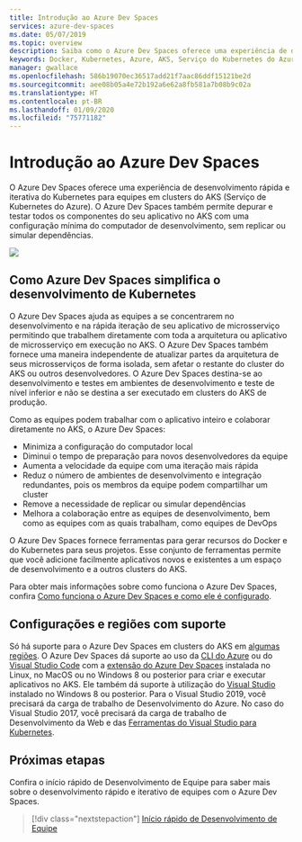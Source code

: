 ```yaml
---
title: Introdução ao Azure Dev Spaces
services: azure-dev-spaces
ms.date: 05/07/2019
ms.topic: overview
description: Saiba como o Azure Dev Spaces oferece uma experiência de desenvolvimento rápida e iterativa do Kubernetes para equipes em clusters do Serviço de Kubernetes do Azure
keywords: Docker, Kubernetes, Azure, AKS, Serviço do Kubernetes do Azure, contêineres, kubectl, k8s
manager: gwallace
ms.openlocfilehash: 586b19070ec36517add21f7aac86ddf15121be2d
ms.sourcegitcommit: aee08b05a4e72b192a6e62a8fb581a7b08b9c02a
ms.translationtype: HT
ms.contentlocale: pt-BR
ms.lasthandoff: 01/09/2020
ms.locfileid: "75771182"
---
```

# <a name="introduction-to-azure-dev-spaces"></a>Introdução ao Azure Dev Spaces

O Azure Dev Spaces oferece uma experiência de desenvolvimento rápida e iterativa do Kubernetes para equipes em clusters do AKS (Serviço de Kubernetes do Azure). O Azure Dev Spaces também permite depurar e testar todos os componentes do seu aplicativo no AKS com uma configuração mínima do computador de desenvolvimento, sem replicar ou simular dependências.

![](media/azure-dev-spaces/collaborate-graphic.gif)

## <a name="how-azure-dev-spaces-simplifies-kubernetes-development"></a>Como Azure Dev Spaces simplifica o desenvolvimento de Kubernetes

O Azure Dev Spaces ajuda as equipes a se concentrarem no desenvolvimento e na rápida iteração de seu aplicativo de microsserviço permitindo que trabalhem diretamente com toda a arquitetura ou aplicativo de microsserviço em execução no AKS. O Azure Dev Spaces também fornece uma maneira independente de atualizar partes da arquitetura de seus microsserviços de forma isolada, sem afetar o restante do cluster do AKS ou outros desenvolvedores. O Azure Dev Spaces destina-se ao desenvolvimento e testes em ambientes de desenvolvimento e teste de nível inferior e não se destina a ser executado em clusters do AKS de produção.

Como as equipes podem trabalhar com o aplicativo inteiro e colaborar diretamente no AKS, o Azure Dev Spaces:

* Minimiza a configuração do computador local
* Diminui o tempo de preparação para novos desenvolvedores da equipe
* Aumenta a velocidade da equipe com uma iteração mais rápida
* Reduz o número de ambientes de desenvolvimento e integração redundantes, pois os membros da equipe podem compartilhar um cluster
* Remove a necessidade de replicar ou simular dependências
* Melhora a colaboração entre as equipes de desenvolvimento, bem como as equipes com as quais trabalham, como equipes de DevOps

O Azure Dev Spaces fornece ferramentas para gerar recursos do Docker e do Kubernetes para seus projetos. Esse conjunto de ferramentas permite que você adicione facilmente aplicativos novos e existentes a um espaço de desenvolvimento e a outros clusters do AKS.

Para obter mais informações sobre como funciona o Azure Dev Spaces, confira [Como funciona o Azure Dev Spaces e como ele é configurado][how-dev-spaces-works].

## <a name="supported-regions-and-configurations"></a>Configurações e regiões com suporte

Só há suporte para o Azure Dev Spaces em clusters do AKS em [algumas regiões][supported-regions]. O Azure Dev Spaces dá suporte ao uso da [CLI do Azure](/cli/azure/install-azure-cli?view=azure-cli-latest) ou do [Visual Studio Code](https://code.visualstudio.com/download) com a [extensão do Azure Dev Spaces](https://marketplace.visualstudio.com/items?itemName=azuredevspaces.azds) instalada no Linux, no MacOS ou no Windows 8 ou posterior para criar e executar aplicativos no AKS. Ele também dá suporte à utilização do [Visual Studio](https://aka.ms/vsdownload?utm_source=mscom&utm_campaign=msdocs) instalado no Windows 8 ou posterior. Para o Visual Studio 2019, você precisará da carga de trabalho de Desenvolvimento do Azure. No caso do Visual Studio 2017, você precisará da carga de trabalho de Desenvolvimento da Web e das [Ferramentas do Visual Studio para Kubernetes](https://aka.ms/get-vsk8stools).

## <a name="next-steps"></a>Próximas etapas

Confira o início rápido de Desenvolvimento de Equipe para saber mais sobre o desenvolvimento rápido e iterativo de equipes com o Azure Dev Spaces.

> [!div class="nextstepaction"]
> [Início rápido de Desenvolvimento de Equipe](quickstart-team-development.md)


[how-dev-spaces-works]: how-dev-spaces-works.md
[supported-regions]: https://azure.microsoft.com/global-infrastructure/services/?products=kubernetes-service
[team-development-quickstart]: quickstart-team-development.md
